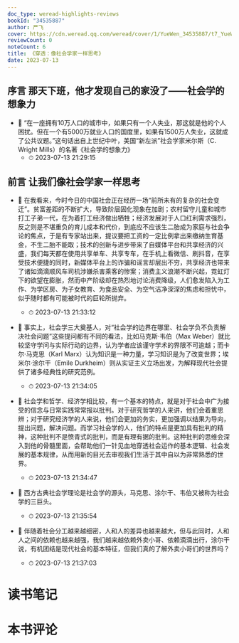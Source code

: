 ```yaml
---
doc_type: weread-highlights-reviews
bookId: "34535887"
author: 严飞
cover: https://cdn.weread.qq.com/weread/cover/1/YueWen_34535887/t7_YueWen_34535887.jpg
reviewCount: 0
noteCount: 6
title: 《穿透：像社会学家一样思考》
date: 2023-07-13
---
```



## 序言 那天下班，他才发现自己的家没了——社会学的想象力


- 📌 “在一座拥有10万人口的城市中，如果只有一个人失业，那这就是他的个人困扰。但在一个有5000万就业人口的国度里，如果有1500万人失业，这就成了公共议题。”这句话出自上世纪中叶，美国“新左派”社会学家米尔斯（C. Wright Mills）的名著《社会学的想象力》 
    - ⏱ 2023-07-13 21:29:15 
## 前言 让我们像社会学家一样思考


- 📌 在我看来，今时今日的中国社会正在经历一场“前所未有的复杂的社会变迁”。贫富差距的不断扩大，导致阶层固化现象在加剧；农村留守儿童和城市打工子弟一代，在为着打工经济做出牺牲；经济发展对于人口红利需求强烈，反之则是不堪重负的育儿成本和代价，到底应不应该生二胎成为家庭与社会争论的焦点，于是有专家站出来，提议要把工资的一定比例拿出来缴纳生育基金，不生二胎不能取；技术的创新与进步带来了自媒体平台和共享经济的兴盛，我们每天都在使用共享单车、共享专车，在手机上看微信、刷抖音，在享受技术便捷的同时，新媒体平台上的诈骗和谣言却层出不穷，共享经济也带来了诸如滴滴顺风车司机涉嫌杀害乘客的惨案；消费主义浪潮不断兴起，霓虹灯下的欲望在膨胀，然而中产阶级却在热烈地讨论消费降级，人们愈发陷入为工作、为学区房、为子女教育、为食品安全、为空气洁净深深的焦虑和担忧中，似乎随时都有可能被时代的巨轮所抛弃。 
    - ⏱ 2023-07-13 21:33:12 

- 📌 事实上，社会学三大奠基人，对“社会学的边界在哪里、社会学负不负责解决社会问题”这些提问都有不同的看法，比如马克斯·韦伯（Max Weber）就比较坚守学问与实际行动的边界，认为学者应该谨守学术的界限不可逾越；而卡尔·马克思（Karl Marx）认为知识是一种力量，学习知识是为了改变世界；埃米尔·涂尔干（Emile Durkheim）则从实证主义立场出发，为解释现代社会提供了诸多经典性的研究范例。 
    - ⏱ 2023-07-13 21:34:05 

- 📌 社会学和哲学、经济学相比较，有一个基本的特点，就是对于社会中广为接受的信念与日常实践常常报以批判。对于研究哲学的人来讲，他们会着重思辨；对于研究经济学的人来说，他们会更加的务实，更加强调以结果为导向，提出问题，解决问题。而学习社会学的人，他们的特点是更加具有批判的精神，这种批判不是愤青式的批判，而是有理有据的批判。这种批判的思维会深入到他的骨髓里面，会帮助他们一针见血地穿透社会运作的基本逻辑、社会发展的基本规律，从而用新的目光去审视我们生活于其中自以为非常熟悉的世界。 
    - ⏱ 2023-07-13 21:34:47 

- 📌 西方古典社会学理论是社会学的源头，马克思、涂尔干、韦伯又被称为社会学的三巨头。 
    - ⏱ 2023-07-13 21:35:54 

- 📌 伴随着社会分工越来越细密，人和人的差异也越来越大，但与此同时，人和人之间的依赖也越来越强，我们越来越依赖外卖小哥、依赖滴滴出行，涂尔干说，有机团结是现代社会的基本特征，但我们真的了解外卖小哥们的世界吗？ 
    - ⏱ 2023-07-13 21:37:03 

# 读书笔记


# 本书评论

